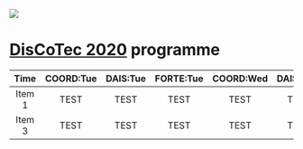 [![](https://www.discotec.org/2020/discotec2020-banner.jpeg)](https://www.discotec.org/2020/)

# [DisCoTec 2020](https://www.discotec.org/2020/) programme




|Time |COORD:Tue|DAIS:Tue|FORTE:Tue|COORD:Wed|DAIS:Wed|FORTE:Wed| 
|:---:|:---:|:---:|:---:|:---:|:---:|:---:|
|Item 1|TEST|TEST|TEST|TEST|TEST|TEST|
|Item 3|TEST|TEST|TEST|TEST|TEST|TEST|